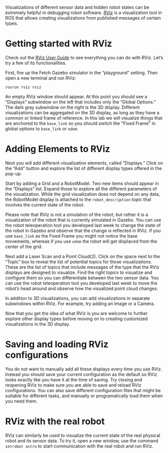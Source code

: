 Visualizations of different sensor data and hidden robot states can be extremely helpful in debugging robot software.
[RViz](http://wiki.ros.org/rviz) is a visualization tool in ROS that allows creating visualizations from published messages of certain types.

# Getting started with RViz

Check out the [RViz User Guide](http://wiki.ros.org/rviz/UserGuide) to see everything you can do with RViz. Let’s try a few of its functionalities.

First, fire up the Fetch Gazebo simulator in the “playground” setting. Then open a new terminal and run RViz:

```
rosrun rviz rviz
```

An empty RViz window should appear. At this point you should see a “Displays” subwindow on the left that includes only the “Global Options.” The dark gray subwindow on the right is the 3D display. Different visualizations can be aggregated on the 3D display, as long as they have a common or linked frame of reference. In this lab we will visualize things that are anchored to the `base_link` so you should switch the "Fixed Frame" in global options to `base_link` or `odom`.

# Adding Elements to RViz

Next you will add different visualization elements, called “Displays.” Click on the “Add” button and explore the list of different display types offered in the pop-up.

Start by adding a Grid and a RobotModel. Two new items should appear in the “Displays” list. Expand those to explore all the different parameters of the visualization. While the grid visualization does not depend on any data, the RobotModel display is attached to the `robot_description` topic that involves the current state of the robot.

Please note that RViz is not a simulation of the robot, but rather it is a visualization of the robot that is currently simulated in Gazebo. You can use the robot teleoperation tool you developed last week to change the state of the robot in Gazebo and observe that the change is reflected in RViz. If you use `base_link` as the Fixed Frame you might not notice the base movements, whereas if you use `odom` the robot will get displaced from the center of the grid.

Next add a Laser Scan and a Point Cloud(2). Click on the space next to the “Topic” box to reveal the list of potential topics for those visualizations. These are the list of topics that include messages of the type that the RViz displays are designed to visualize. Find the right topics to visualize and configure them so you can differentiate between the two sensor data. You can use the robot teleoperation tool you developed last week to move the robot’s head around and observe how the visualized point cloud changes.

In addition to 3D visualizations, you can add visualizations in separate subwindows within RViz. For example, try adding an Image or a Camera.

Now that you get the idea of what RViz is you are welcome to further explore other display types before moving on to creating customized visualizations in the 3D display.

# Saving and loading RViz configurations

You do not want to manually add all these displays every time you use RViz. Instead you should save your current configuration as the default so RViz looks exactly like you have it at the time of saving. Try closing and reopening RViz to make sure you are able to save and reload RViz configurations. You can also save different configuration files that might be suitable for different tasks, and manually or programatically load them when you need them. 

# RViz with the real robot

RViz can similarly be used to visualize the current state of the real physical robot and its sensor data. To try it, open a new window, use the command `setrobot astro` to start communication with the real robot and run RViz.
